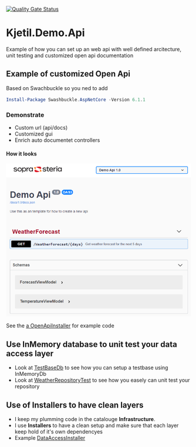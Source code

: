 [![Quality Gate Status](https://sonarcloud.io/api/project_badges/measure?project=skarnes20_Kjetil.Demo.Api&metric=alert_status)](https://sonarcloud.io/summary/new_code?id=skarnes20_Kjetil.Demo.Api)

# Kjetil.Demo.Api
Example of how you can set up an web api with well defined arcitecture, unit testing and customized open api documentation

## Example of customized Open Api
Based on Swachbuckle so you ned to add 
```Powershell
Install-Package Swashbuckle.AspNetCore -Version 6.1.1
```
### Demonstrate
- Custom url (api/docs)
- Customized gui
- Enrich auto documentet controllers

#### How it looks
![Image of customized open api](docs/OpenApi.png)

See the [a OpenApiInstaller](src/Kjetil.Demo.Api/Infrastructure/OpenApiInstaller.cs) for example code

## Use InMemory database to unit test your data access layer
- Look at [TestBaseDb](tests/Kjetil.Demo.DataAccess.UnitTest/Infrastructure/TestBaseDb.cs) to see how you can setup a testbase using InMemoryDb
- Look at [WeatherRepositoryTest](tests/Kjetil.Demo.DataAccess.UnitTest/Repositories/WeatherRepositoryTest.cs) to see how you easely can unit test your repository

## Use of Installers to have clean layers
- I keep my plumming code in the catalouge **Infrastructure**.
- I use **Installers** to have a clean setup and make sure that each layer keep hold of it's own dependencyes
- Example [DataAccessInstaller](src/Kjetil.Demo.DataAccess/Infrastructure/DataAccessInstaller.cs )
